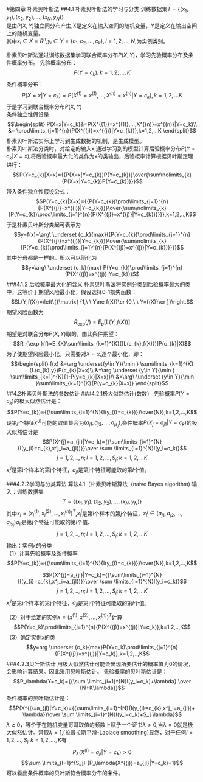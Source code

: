 #第四章 朴素贝叶斯法
##4.1 朴素贝叶斯法的学习与分类
训练数据集$T=\{(x_{1},y_{1}),(x_{2},y_{2}),...,(x_{N},y_{N})\}$  
是由$P(X,Y)$独立同分布产生,X是定义在输入空间的随机变量，Y是定义在输出空间上的随机变量。   
其中$x_{i}\in X=R^{n}$,$y_{i}\in Y=\{c_1,c_2,...,c_k\},i=1,2,...,N,$为实例类别。

朴素贝叶斯法通过训练数据集学习联合概率分布$P(X,Y)$，学习先验概率分布及条件概率分布。
先验概率分布：  
$$P(Y=c_k),k=1,2,...,K $$
条件概率分布：  
$$P(X=x|Y=c_k)=P(X^{(1)}=x^{(1)},...,X^{(n)}=x^{(n)}|Y=c_k),k=1,2,...K$$
于是学习到联合概率分布$P(X,Y)$  
条件独立性假设是  
$$\begin{split}
P(X=x|Y=c_k)&=P(X^{(1)}=x^{(1)},...,X^{(n)}=x^{(n)}|Y=c_k)\\ 
&= \prod\limits_{j=1}^{n}{P(X^{(j)}=x^{(j)}|Y=c_{k})},k=1,2,...K
\end{split}$$
朴素贝叶斯法实际上学习到生成数据的机制，是生成模型。  
朴素贝叶斯法分类时，对给定的输入x,通过学习到的模型计算后验概率分布$P(Y=c_k|X=x)$,将后验概率最大化的类作为x的类输出，后验概率计算根据贝叶斯定理进行：  
$$P(Y=c_{k}|X=x)={{P(X=x|Y=c_{k})P(Y=c_{k})}\over{\sum\nolimits_{k}{P(X=x|Y=c_{k})P(Y=c_{k})}}}$$
带入条件独立性假设公式：
$$P(Y=c_{k}|X=x)={{P(Y=c_{k})\prod\limits_{j=1}^{n}{P(X^{(j)}=x^{(j)}|Y=c_{k})}}\over{\sum\nolimits_{k}{P(Y=c_{k})\prod\limits_{j=1}^{n}{P(X^{(j)}=x^{(j)}|Y=c_{k})}}}},k=1,2,..,K$$
于是朴素贝叶斯分类起可表示为
$$y=f(x)=\arg\ \underset {c_k}{max}{{P(Y=c_{k})\prod\limits_{j=1}^{n}{P(X^{(j)}=x^{(j)}|Y=c_{k})}}\over{\sum\nolimits_{k}{P(Y=c_{k})\prod\limits_{j=1}^{n}{P(X^{(j)}=x^{(j)}|Y=c_{k})}}}}$$
其中分母都是一样的。所以可以简化为
$$y=\arg\ \underset {c_k}{max} P(Y=c_{k})\prod\limits_{j=1}^{n}{P(X^{(j)}=x^{(j)}|Y=c_{k})}$$
###4.1.2 后验概率最大化的含义
朴素贝叶斯法将实例分类到后验概率最大的类中，这等价于期望风险最小化，假设选择0-1损失函数：
$$L(Y,f(X))=\left\{{\matrix{{1,\ \ Y\ne f(X)}\cr{0,\ \ Y=f(X)}\cr}}\right.$$
期望风险函数为
$$R_{\exp }(f)=E_{p}[L(Y,f(X))]$$
期望是对联合分布$P(X,Y)$取的，由此条件期望：  
$$R_{\exp }(f)=E_{X}\sum\limits_{k=1}^{K}{[L(c_{k},f(X)})]P(c_{k}|X)$$
为了使期望风险最小化，只需要对$X=x$,逐个最小化，即：
$$\begin{split}f(x) &=\arg \underset{y\in Y}{\min } \sum\limits_{k=1}^{K}{L(c_{k},y})P(c_{k}|X=x)\\
 &=\arg \underset {y\in Y}{\min } \sum\limits_{k=1}^{K}{1-P(y=c_{k}|X=x)}\\
 &=\arg\ \underset {y\in Y}{\min }\sum\limits_{k=1}^{K}{P(y=c_{k}|X=x)}
\end{split}$$
##4.2朴素贝叶斯法的参数估计
###4.2.1极大似然估计(数数）
先验概率$P(Y=c_k)$的极大似然估计是：  
$$P(Y=c_{k})={{\sum\limits_{i=1}^{N}{I(y_{i}=c_{k})}}\over{N}},k=1,2,...,K$$
设第$j$个特征$x^{(j)}$可能的取值集合为$({a_{j1},a_{j2},...,a_{js_j}})$,条件概率$P(X_{j}=a_{j1}|Y=c_k)$的极大似然估计是
$$P(X^{j}=a_{jl}|Y=c_k)={{\sum\limits_{i=1}^{N}{I(y_{i}=c_{k},x^j_i=a_{jl})}}\over \sum \limits_{i=1}^{N}I(y_i=c_k)}$$
$$j=1,2,..,n;l=1,2,...,S_j;k=1,2,...K$$
$x^j_i$是第i个样本的第j个特征，$a_{jl}$是第j个特征可能取的第$l$个值。

###4.2.2学习与分类算法
算法4.1（朴素贝叶斯算法（naive Bayes algorithm)
输入：训练数据集$$T=\{(x_{1},y_{1}),(x_{2},y_{2}),...,(x_{N},y_{N})\}$$
其中$x_i=({x^{(1)}_i,x^{(2)}_i,...,x^{(n)}_i})^T$,$x^{j}_{i}$是第i个样本的第$j$个特征，$x^{j}_{i} \in {({a_{j1},a_{j2},...,a_{js_j}})}$$a_{jl}$是第j个特征可能取的第$l$个值.  
$$j=1,2,..,n;l=1,2,...,S_j;k=1,2,...K$$
输出：实例$x$的分类  
（1）计算先验概率及条件概率
$$P(Y=c_{k})={{\sum\limits_{i=1}^{N}{I(y_{i}=c_{k})}}\over{N}},k=1,2,...,K$$

$$P(X^{j}=a_{jl}|Y=c_k)={{\sum\limits_{i=1}^{N}{I(y_{i}=c_{k},x^j_i=a_{jl})}}\over \sum \limits_{i=1}^{N}I(y_i=c_k)}$$
$$j=1,2,..,n;l=1,2,...,S_j;k=1,2,...K$$
$x^j_i$是第i个样本的第j个特征，$a_{jl}$是第j个特征可能取的第$l$个值。

（2）对于给定的实例$x=(x^{(1)},x^{(2)},...,x^{(n)})^T$计算
$$P(Y=c_k)\prod\limits_{j=1}^{n}{P(X^{(j)}=x^{(j)}|Y=c_k)},k=1,2,..,K$$
（3）确定实例x的类
$$y=arg \underset {c_k}{max}P(Y=c_k)\prod\limits_{j=1}^{n}{P(X^{(j)}=x^{(j)}|Y=c_k)},k=1,2,..,K$$
###4.2.3贝叶斯估计
用极大似然估计可能会出现所要估计的概率值为0的情况，会影响计算结果。因此采用贝叶斯估计。
先验概率的贝叶斯估计是：
$$P_\lambda(Y=c_k)={{\sum \limits_{i=1}^{N}I(y_i=c_k)+\lambda} \over {N+K\lambda}}$$
条件概率的贝叶斯估计是：  
$$P(X^{j}=a_{jl}|Y=c_k)={{\sum\limits_{i=1}^{N}{I(y_{i}=c_{k},x^j_i=a_{jl})+ \lambda}}\over \sum \limits_{i=1}^{N}I(y_i=c_k)+S_j \lambda}$$
$\lambda \geqslant0$，等价于在随机变量哥哥取值的频数上赋予一个证书$\lambda>0$,当$\lambda=0$就是极大似然估计。常取$\lambda =1$,(拉普拉斯平滑-Laplace smoothing)显然，对于任何$l=1,2,...,S_j,k=1,2,...,K$有
$$P_\lambda(X^{(j)}=a_{jl}|Y=c_k)>0$$
$$\sum \limits_{l=1}^{S_j} {P_\lambda(X^{(j)}=a_{jl}|Y=c_k)=1}$$
可以看出条件概率的贝叶斯符合概率分布的条件。



